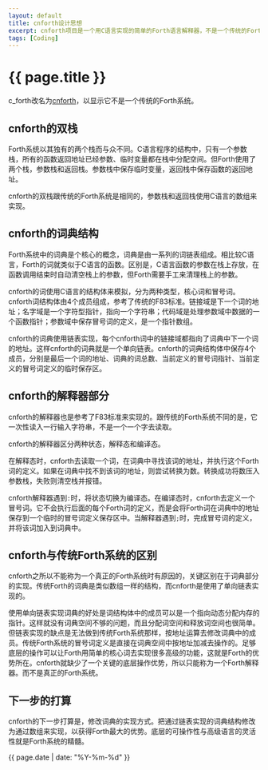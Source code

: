 ```yaml
---
layout: default
title: cnforth设计思想
excerpt: cnforth项目是一个用C语言实现的简单的Forth语言解释器，不是一个传统的Forth系统。
tags: [Coding]
---
```

{{ page.title }}
================

c_forth改名为[cnforth](https://github.com/cforth/cnforth)，以显示它不是一个传统的Forth系统。

## cnforth的双栈

Forth系统以其独有的两个栈而与众不同。C语言程序的结构中，只有一个参数栈，所有的函数返回地址已经参数、临时变量都在栈中分配空间。但Forth使用了两个栈，参数栈和返回栈。参数栈中保存临时变量，返回栈中保存函数的返回地址。

cnforth的双栈跟传统的Forth系统是相同的，参数栈和返回栈使用C语言的数组来实现。

## cnforth的词典结构

Forth系统中的词典是个核心的概念，词典是由一系列的词链表组成。相比较C语言，Forth的词就类似于C语言的函数。区别是，C语言函数的参数在栈上存放，在函数调用结束时自动清空栈上的参数，但Forth需要手工来清理栈上的参数。

cnforth的词使用C语言的结构体来模拟，分为两种类型，核心词和冒号词。cnforth词结构体由4个成员组成，参考了传统的F83标准。链接域是下一个词的地址；名字域是一个字符型指针，指向一个字符串；代码域是处理参数域中数据的一个函数指针；参数域中保存冒号词的定义，是一个指针数组。

cnforth的词典使用链表实现，每个cnforth词中的链接域都指向了词典中下一个词的地址。这样cnforth的词典就是一个单向链表。cnforth的词典结构体中保存4个成员，分别是最后一个词的地址、词典的词总数、当前定义的冒号词指针、当前定义的冒号词定义的临时保存区。

## cnforth的解释器部分

cnforth的解释器也是参考了F83标准来实现的。跟传统的Forth系统不同的是，它一次性读入一行输入字符串，不是一个一个字去读取。

cnforth的解释器区分两种状态，解释态和编译态。

在解释态时，cnforth去读取一个词，在词典中寻找该词的地址，并执行这个Forth词的定义。如果在词典中找不到该词的地址，则尝试转换为数。转换成功将数压入参数栈，失败则清空栈并报错。

cnforth解释器遇到`:`时，将状态切换为编译态。在编译态时，cnforth去定义一个冒号词。它不会执行后面的每个Forth词的定义，而是会将Forth词在词典中的地址保存到一个临时的冒号词定义保存区中。当解释器遇到`;`时，完成冒号词的定义，并将该词加入到词典中。

## cnforth与传统Forth系统的区别

cnforth之所以不能称为一个真正的Forth系统时有原因的，关键区别在于词典部分的实现。传统Forth的词典是类似数组一样的结构，而cnforth是使用了单向链表实现的。

使用单向链表实现词典的好处是词结构体中的成员可以是一个指向动态分配内存的指针。这样就没有词典空间不够的问题，而且分配词空间和释放词空间也很简单。但链表实现的缺点是无法做到传统Forth系统那样，按地址运算去修改词典中的成员。传统Forth系统的冒号词定义是直接在词典空间中按地址加减去操作的。足够底层的操作可以让Forth用简单的核心词去实现很多高级的功能，这就是Forth的优势所在。cnforth就缺少了一个关键的底层操作优势，所以只能称为一个Forth解释器。而不是真正的Forth系统。

## 下一步的打算

cnforth的下一步打算是，修改词典的实现方式。把通过链表实现的词典结构修改为通过数组来实现，以获得Forth最大的优势。底层的可操作性与高级语言的灵活性就是Forth系统的精髓。

{{ page.date | date: "%Y-%m-%d" }}
